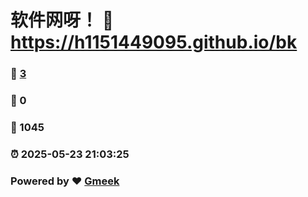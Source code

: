 # 软件网呀！ :link: https://h1151449095.github.io/bk 
### :page_facing_up: [3](https://h1151449095.github.io/bk/tag.html) 
### :speech_balloon: 0 
### :hibiscus: 1045 
### :alarm_clock: 2025-05-23 21:03:25 
### Powered by :heart: [Gmeek](https://github.com/Meekdai/Gmeek)
